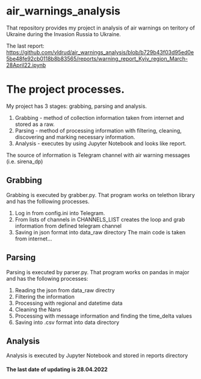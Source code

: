 # air_warnings_analysis
That repository provides my project in analysis of air warnings on teritory of Ukraine during the Invasion Russia to Ukraine.

The last report:
https://github.com/vldrud/air_warnings_analysis/blob/b729b43f03d95ed0e5be48fe92cb0118b8b83565/reports/warning_report_Kyiv_region_March-28April22.ipynb

# The project processes.
My project has 3 stages: grabbing, parsing and analysis.
1. Grabbing - method of collection information taken from internet and stored as a raw. 
2. Parsing - method of processing information with filtering, cleaning, discovering and marking necessary information.
3. Analysis - executes by using Jupyter Notebook and looks like report.

The source of information is Telegram channel with air warning messages (i.e. sirena_dp)

## Grabbing
Grabbing is executed by grabber.py. That program works on telethon library and has the folllowing processes.
1. Log in from config.ini into Telegram.
2. From lists of channels in CHANNELS_LIST creates the loop and grab information from defined telegram channel
3. Saving in json format into data_raw directory
The main code is taken from internet...

## Parsing
Parsing is executed by parser.py. That program works on pandas in major and has the following processes:
1. Reading the json from data_raw directry
2. Filtering the information
3. Processing with regional and datetime data
4. Cleaning the Nans
5. Processing with message information and finding the time_delta values
6. Saving into .csv format into data directory


## Analysis
Analysis is executed by Jupyter Notebook and stored in reports directory
#### The last date of updating is 28.04.2022

